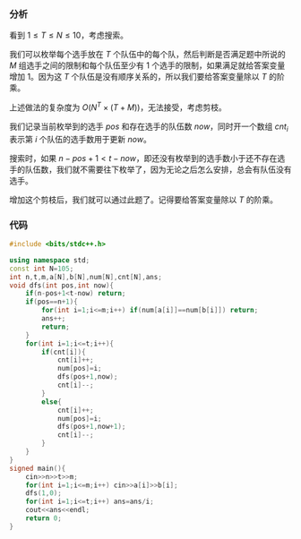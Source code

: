 ### 分析

看到 $1 \le T \le N \le 10$，考虑搜索。

我们可以枚举每个选手放在 $T$ 个队伍中的每个队，然后判断是否满足题中所说的 $M$ 组选手之间的限制和每个队伍至少有 $1$ 个选手的限制，如果满足就给答案变量增加 $1$。因为这 $T$ 个队伍是没有顺序关系的，所以我们要给答案变量除以 $T$ 的阶乘。

上述做法的复杂度为 $O(N^T \times (T+M))$，无法接受，考虑剪枝。

我们记录当前枚举到的选手 $pos$ 和存在选手的队伍数 $now$，同时开一个数组 $cnt_i$ 表示第 $i$ 个队伍的选手数用于更新 $now$。

搜索时，如果 $n-pos+1<t-now$，即还没有枚举到的选手数小于还不存在选手的队伍数，我们就不需要往下枚举了，因为无论之后怎么安排，总会有队伍没有选手。

增加这个剪枝后，我们就可以通过此题了。记得要给答案变量除以 $T$ 的阶乘。

### 代码

```c++
#include <bits/stdc++.h>

using namespace std;
const int N=105;
int n,t,m,a[N],b[N],num[N],cnt[N],ans;
void dfs(int pos,int now){
	if(n-pos+1<t-now) return;
	if(pos==n+1){
		for(int i=1;i<=m;i++) if(num[a[i]]==num[b[i]]) return;
		ans++;
		return;
	}
	for(int i=1;i<=t;i++){
		if(cnt[i]){
			cnt[i]++;
			num[pos]=i;
			dfs(pos+1,now);
			cnt[i]--;
		}
		else{
			cnt[i]++;
			num[pos]=i;
			dfs(pos+1,now+1);
			cnt[i]--;
		}
	}
}
signed main(){
	cin>>n>>t>>m;
	for(int i=1;i<=m;i++) cin>>a[i]>>b[i];
	dfs(1,0);
	for(int i=1;i<=t;i++) ans=ans/i;
	cout<<ans<<endl; 
	return 0;
}
```